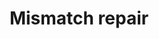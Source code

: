 ---
annotations:
- id: PW:0000662
  parent: regulatory pathway
  type: Pathway Ontology
  value: mismatch repair pathway
authors:
- MaintBot
- Khanspers
- Thomas
- Ddigles
description: 'DNA mismatch repair is a system for recognizing and repairing erroneous
  insertion, deletion and mis-incorporation of bases that can arise during DNA replication
  and recombination, as well as repairing some forms of DNA damage  Source: [[wikipedia:DNA_mismatch_repair|wikipedia]].'
last-edited: 2013-07-08
organisms:
- Rattus norvegicus
redirect_from:
- /index.php/Pathway:WP1295
- /instance/WP1295
- /instance/WP1295_rr69375
revision: r69375
schema-jsonld:
- '@context': https://schema.org/
  '@id': https://wikipathways.github.io/pathways/WP1295.html
  '@type': Dataset
  creator:
    '@type': Organization
    name: WikiPathways
  description: 'DNA mismatch repair is a system for recognizing and repairing erroneous
    insertion, deletion and mis-incorporation of bases that can arise during DNA replication
    and recombination, as well as repairing some forms of DNA damage  Source: [[wikipedia:DNA_mismatch_repair|wikipedia]].'
  keywords:
  - Exo1
  - Lig1
  - Mlh1
  - Msh2
  - Msh6
  - PCNA
  - Pold1
  - Recc1
  - Rpa1
  license: CC0
  name: Mismatch repair
seo: CreativeWork
title: Mismatch repair
wpid: WP1295
---